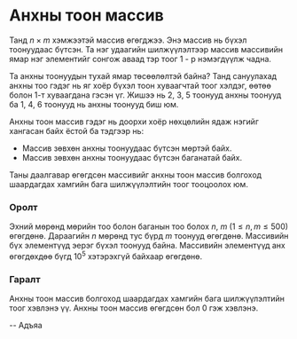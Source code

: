 Анхны тоон массив
=================
Танд $n × m$ хэмжээтэй массив өгөгджээ. Энэ массив нь бүхэл тоонуудаас бүтсэн. Та нэг удаагийн шилжүүлэлтээр массив массивийн ямар нэг элементийг сонгож аваад тэр тоог $1$ - р нэмэгдүүлж чадна.

Та анхны тоонуудын тухай ямар төсөөлөлтэй байна? Танд сануулахад анхны тоо гэдэг нь яг хоёр бүхэл тоон хуваагчтай тоог хэлдэг, өөтөө болон $1$-т хуваагдана гэсэн үг. Жишээ нь $2$, $3$, $5$ тоонууд анхны тоонууд ба $1$, $4$, $6$ тоонууд нь анхны тоонууд биш юм.

Анхны тоон массив гэдэг нь доорхи хоёр нөхцөлийн ядаж нэгийг хангасан байх ёстой ба тэдгээр нь: 

 - Массив зөвхөн анхны тоонуудаас бүтсэн мөртэй байх.
 - Массив зөвхөн анхны тоонуудаас бүтсэн баганатай байх.

Таны даалгавар өгөгдсөн массивийг анхны тоон массив болгоход шаардагдах хамгийн бага шилжүүлэлтийн тоог тооцоолох юм.

### Оролт
Эхний мөрөнд мөрийн тоо болон баганын тоо болох $n$, $m$ ($1 ≤ n, m ≤ 500$) өгөгдөнө. 
Дараагийн $n$ мөрөнд тус бүрд $m$ тоонууд өгөгдөнө. Массивийн бүх элементүүд эерэг бүхэл тоонууд байна. Массивийн элементүүд анх өгөгдөхдөө бүгд $10^5$ хэтэрэхгүй байхаар өгөгдөнө.

### Гаралт
Анхны тоон массив болгоход шаардагдах хамгийн бага шилжүүлэлтийн тоог хэвлэнэ үү. Анхны тоон массив өгөгдсөн бол $0$ гэж хэвлэнэ.

-- Адъяа

